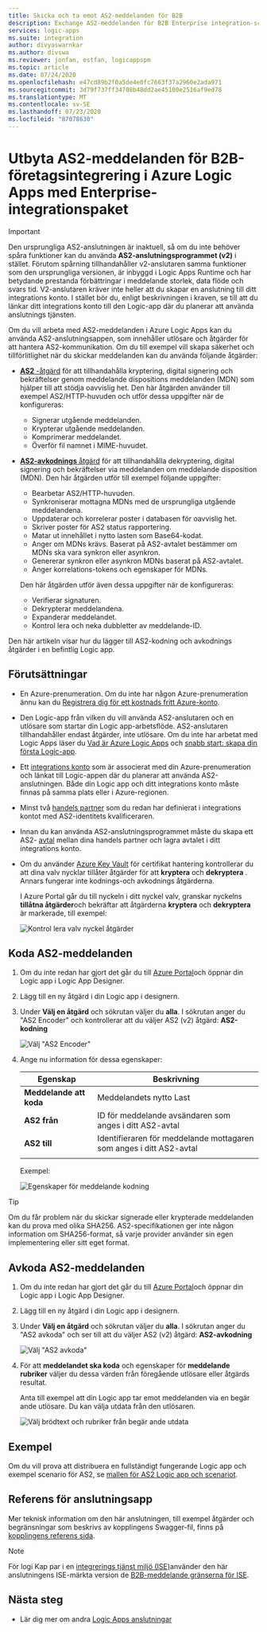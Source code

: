 ```yaml
---
title: Skicka och ta emot AS2-meddelanden för B2B
description: Exchange AS2-meddelanden för B2B Enterprise integration-scenarier med hjälp av Azure Logic Apps med Enterprise-integrationspaket
services: logic-apps
ms.suite: integration
author: divyaswarnkar
ms.author: divswa
ms.reviewer: jonfan, estfan, logicappspm
ms.topic: article
ms.date: 07/24/2020
ms.openlocfilehash: e47cd89b2f0a5de4e0fc7663f37a2960e2ada971
ms.sourcegitcommit: 3d79f737ff34708b48dd2ae45100e2516af9ed78
ms.translationtype: MT
ms.contentlocale: sv-SE
ms.lasthandoff: 07/23/2020
ms.locfileid: "87078630"
---
```

# <a name="exchange-as2-messages-for-b2b-enterprise-integration-in-azure-logic-apps-with-enterprise-integration-pack"></a>Utbyta AS2-meddelanden för B2B-företagsintegrering i Azure Logic Apps med Enterprise-integrationspaket

> [!IMPORTANT]
> Den ursprungliga AS2-anslutningen är inaktuell, så om du inte behöver spåra funktioner kan du använda **AS2-anslutningsprogrammet (v2)** i stället. Förutom spårning tillhandahåller v2-anslutaren samma funktioner som den ursprungliga versionen, är inbyggd i Logic Apps Runtime och har betydande prestanda förbättringar i meddelande storlek, data flöde och svars tid. V2-anslutaren kräver inte heller att du skapar en anslutning till ditt integrations konto. I stället bör du, enligt beskrivningen i kraven, se till att du länkar ditt integrations konto till den Logic-app där du planerar att använda anslutnings tjänsten.

Om du vill arbeta med AS2-meddelanden i Azure Logic Apps kan du använda AS2-anslutningsappen, som innehåller utlösare och åtgärder för att hantera AS2-kommunikation. Om du till exempel vill skapa säkerhet och tillförlitlighet när du skickar meddelanden kan du använda följande åtgärder:

* [ **AS2** -åtgärd](#encode) för att tillhandahålla kryptering, digital signering och bekräftelser genom meddelande dispositions meddelanden (MDN) som hjälper till att stödja oavvislig het. Den här åtgärden använder till exempel AS2/HTTP-huvuden och utför dessa uppgifter när de konfigureras:

  * Signerar utgående meddelanden.
  * Krypterar utgående meddelanden.
  * Komprimerar meddelandet.
  * Överför fil namnet i MIME-huvudet.

* [ **AS2-avkodnings** åtgärd](#decode) för att tillhandahålla dekryptering, digital signering och bekräftelser via meddelanden om meddelande disposition (MDN). Den här åtgärden utför till exempel följande uppgifter:

  * Bearbetar AS2/HTTP-huvuden.
  * Synkroniserar mottagna MDNs med de ursprungliga utgående meddelandena.
  * Uppdaterar och korrelerar poster i databasen för oavvislig het.
  * Skriver poster för AS2 status rapportering.
  * Matar ut innehållet i nytto lasten som Base64-kodat.
  * Anger om MDNs krävs. Baserat på AS2-avtalet bestämmer om MDNs ska vara synkron eller asynkron.
  * Genererar synkron eller asynkron MDNs baserat på AS2-avtalet.
  * Anger korrelations-tokens och egenskaper för MDNs.

  Den här åtgärden utför även dessa uppgifter när de konfigureras:

  * Verifierar signaturen.
  * Dekrypterar meddelandena.
  * Expanderar meddelandet.
  * Kontrol lera och neka dubbletter av meddelande-ID.

Den här artikeln visar hur du lägger till AS2-kodning och avkodnings åtgärder i en befintlig Logic app.

## <a name="prerequisites"></a>Förutsättningar

* En Azure-prenumeration. Om du inte har någon Azure-prenumeration ännu kan du [Registrera dig för ett kostnads fritt Azure-konto](https://azure.microsoft.com/free/).

* Den Logic-app från vilken du vill använda AS2-anslutaren och en utlösare som startar din Logic app-arbetsflöde. AS2-anslutaren tillhandahåller endast åtgärder, inte utlösare. Om du inte har arbetat med Logic Apps läser du [Vad är Azure Logic Apps](../logic-apps/logic-apps-overview.md) och [snabb start: skapa din första Logic-app](../logic-apps/quickstart-create-first-logic-app-workflow.md).

* Ett [integrations konto](../logic-apps/logic-apps-enterprise-integration-create-integration-account.md) som är associerat med din Azure-prenumeration och länkat till Logic-appen där du planerar att använda AS2-anslutningen. Både din Logic app och ditt integrations konto måste finnas på samma plats eller i Azure-regionen.

* Minst två [handels partner](../logic-apps/logic-apps-enterprise-integration-partners.md) som du redan har definierat i integrations kontot med AS2-identitets kvalificeraren.

* Innan du kan använda AS2-anslutningsprogrammet måste du skapa ett AS2- [avtal](../logic-apps/logic-apps-enterprise-integration-agreements.md) mellan dina handels partner och lagra avtalet i ditt integrations konto.

* Om du använder [Azure Key Vault](../key-vault/general/overview.md) för certifikat hantering kontrollerar du att dina valv nycklar tillåter åtgärder för att **kryptera** och **dekryptera** . Annars fungerar inte kodnings-och avkodnings åtgärderna.

  I Azure Portal går du till nyckeln i ditt nyckel valv, granskar nyckelns **tillåtna åtgärder**och bekräftar att åtgärderna **kryptera** och **dekryptera** är markerade, till exempel:

  ![Kontrol lera valv nyckel åtgärder](media/logic-apps-enterprise-integration-as2/key-vault-permitted-operations.png)

<a name="encode"></a>

## <a name="encode-as2-messages"></a>Koda AS2-meddelanden

1. Om du inte redan har gjort det går du till [Azure Portal](https://portal.azure.com)och öppnar din Logic app i Logic App Designer.

1. Lägg till en ny åtgärd i din Logic app i designern.

1. Under **Välj en åtgärd** och sökrutan väljer du **alla**. I sökrutan anger du "AS2 Encoder" och kontrollerar att du väljer AS2 (v2) åtgärd: **AS2-kodning**

   ![Välj "AS2 Encoder"](./media/logic-apps-enterprise-integration-as2/select-as2-encode.png)

1. Ange nu information för dessa egenskaper:

   | Egenskap | Beskrivning |
   |----------|-------------|
   | **Meddelande att koda** | Meddelandets nytto Last |
   | **AS2 från** | ID för meddelande avsändaren som anges i ditt AS2-avtal |
   | **AS2 till** | Identifieraren för meddelande mottagaren som anges i ditt AS2-avtal |
   |||

   Exempel:

   ![Egenskaper för meddelande kodning](./media/logic-apps-enterprise-integration-as2/as2-message-encoding-details.png)

> [!TIP]
> Om du får problem när du skickar signerade eller krypterade meddelanden kan du prova med olika SHA256. AS2-specifikationen ger inte någon information om SHA256-format, så varje provider använder sin egen implementering eller sitt eget format.

<a name="decode"></a>

## <a name="decode-as2-messages"></a>Avkoda AS2-meddelanden

1. Om du inte redan har gjort det går du till [Azure Portal](https://portal.azure.com)och öppnar din Logic app i Logic App Designer.

1. Lägg till en ny åtgärd i din Logic app i designern.

1. Under **Välj en åtgärd** och sökrutan väljer du **alla**. I sökrutan anger du "AS2 avkoda" och ser till att du väljer AS2 (v2) åtgärd: **AS2-avkodning**

   ![Välj "AS2 avkoda"](media/logic-apps-enterprise-integration-as2/select-as2-decode.png)

1. För att **meddelandet ska koda** och egenskaper för **meddelande rubriker** väljer du dessa värden från föregående utlösare eller åtgärds resultat.

   Anta till exempel att din Logic app tar emot meddelanden via en begär ande utlösare. Du kan välja utdata från den utlösaren.

   ![Välj brödtext och rubriker från begär ande utdata](media/logic-apps-enterprise-integration-as2/as2-message-decoding-details.png)

## <a name="sample"></a>Exempel

Om du vill prova att distribuera en fullständigt fungerande Logic app och exempel scenario för AS2, se [mallen för AS2 Logic app och scenariot](https://azure.microsoft.com/documentation/templates/201-logic-app-as2-send-receive/).

## <a name="connector-reference"></a>Referens för anslutningsapp

Mer teknisk information om den här anslutningen, till exempel åtgärder och begränsningar som beskrivs av kopplingens Swagger-fil, finns på [kopplingens referens sida](/connectors/as2/). 

> [!NOTE]
> För logi Kap par i en [integrerings tjänst miljö (ISE)](../logic-apps/connect-virtual-network-vnet-isolated-environment-overview.md)använder den här anslutningens ISE-märkta version de [B2B-meddelande gränserna för ISE](../logic-apps/logic-apps-limits-and-config.md#b2b-protocol-limits).

## <a name="next-steps"></a>Nästa steg

* Lär dig mer om andra [Logic Apps anslutningar](../connectors/apis-list.md)
